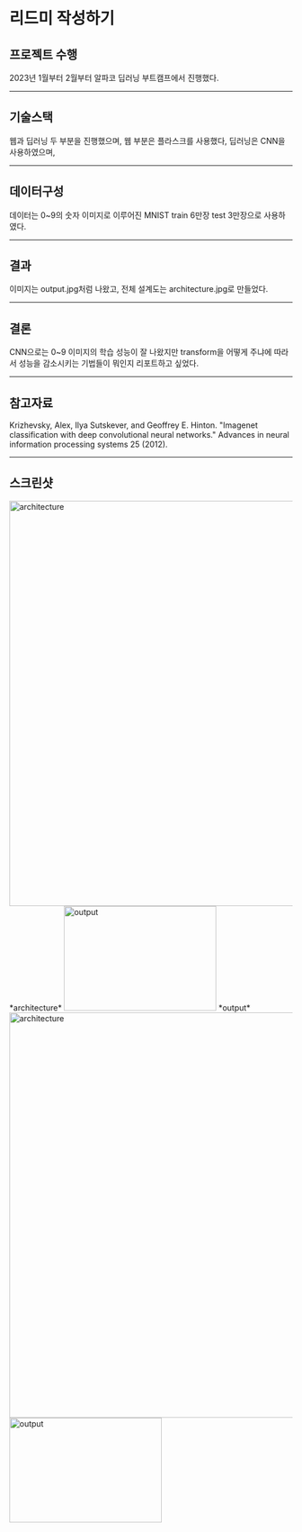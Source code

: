 # 리드미 작성하기

## 프로젝트 수행 

2023년 1월부터 2월부터 알파코 딥러닝 부트캠프에서 진행했다. 

---

## 기술스택

웹과 딥러닝 두 부분을 진행했으며, 웹 부분은 플라스크를 사용했다, 딥러닝은 CNN을 사용하였으며, 

---

## 데이터구성

데이터는 0~9의 숫자 이미지로 이루어진 MNIST train 6만장 test 3만장으로 사용하였다. 

---

## 결과

이미지는 output.jpg처럼 나왔고, 전체 설계도는 architecture.jpg로 만들었다. 

---

## 결론

CNN으로는 0~9 이미지의 학습 성능이 잘 나왔지만 transform을 어떻게 주냐에 따라서 성능을 감소시키는 기법들이 뭐인지 리포트하고 싶었다.

---

## 참고자료

Krizhevsky, Alex, Ilya Sutskever, and Geoffrey E. Hinton. "Imagenet classification with deep convolutional neural networks." Advances in neural information processing systems 25 (2012).

---

## 스크린샷

<img width="1280" height="720" alt="architecture" src="https://github.com/user-attachments/assets/4fad86df-142f-4e73-9860-548385a0b5f1" />
*architecture*


<img width="271" height="186" alt="output" src="https://github.com/user-attachments/assets/dcf08081-badb-4321-a379-1370b77ece07" />
*output*



<img width="1280" height="720" alt="architecture" src="https://github.com/user-attachments/assets/4fad86df-142f-4e73-9860-548385a0b5f1" />
<img width="271" height="186" alt="output" src="https://github.com/user-attachments/assets/dcf08081-badb-4321-a379-1370b77ece07" />
